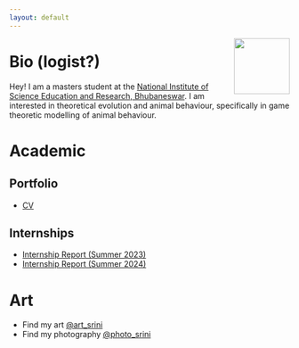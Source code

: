 ```yaml
---
layout: default
---
```

<link rel="shortcut icon" type="image/x-icon" href="assests/img/favicons/favicon.ico">
<img align="right" width="100" height="100" src="https://github.com/CaptChup/CaptChup.github.io/assests/img/img_3106_cropped_compressed.JPG?raw=true">

# Bio (logist?)
Hey! I am a masters student at the [National Institute of Science Education and Research, Bhubaneswar](https://www.niser.ac.in/). I am interested in theoretical evolution and animal behaviour, specifically in game theoretic modelling of animal behaviour. 

# Academic
## Portfolio
* [CV](academic/curriculum_vitae_compressed.pdf)

## Internships
* [Internship Report (Summer 2023)](academic/summer_internship_report.pdf)
* [Internship Report (Summer 2024)](academic/summer_internship_report_c_l_srinivas_2024_signed_with_ack.pdf)

# Art
* Find my art [@art_srini](https://www.instagram.com/art_srini/)
* Find my photography [@photo_srini](https://www.instagram.com/photo_srini/)
